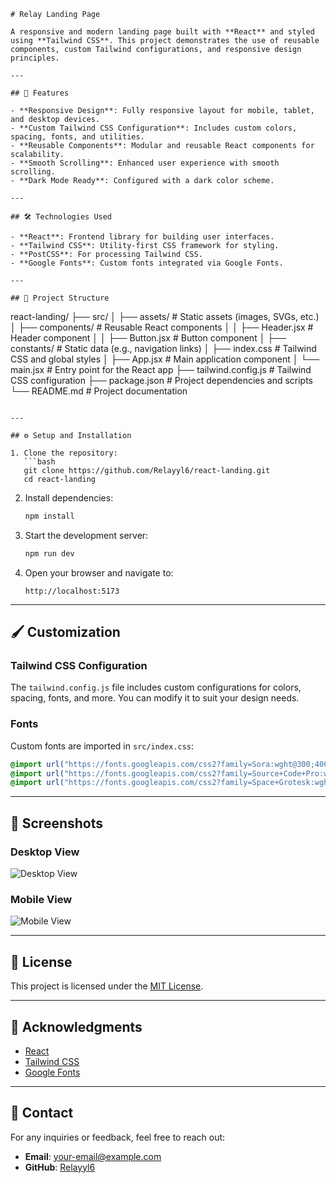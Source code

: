 ```
# Relay Landing Page

A responsive and modern landing page built with **React** and styled using **Tailwind CSS**. This project demonstrates the use of reusable components, custom Tailwind configurations, and responsive design principles.

---

## 🚀 Features

- **Responsive Design**: Fully responsive layout for mobile, tablet, and desktop devices.
- **Custom Tailwind CSS Configuration**: Includes custom colors, spacing, fonts, and utilities.
- **Reusable Components**: Modular and reusable React components for scalability.
- **Smooth Scrolling**: Enhanced user experience with smooth scrolling.
- **Dark Mode Ready**: Configured with a dark color scheme.

---

## 🛠️ Technologies Used

- **React**: Frontend library for building user interfaces.
- **Tailwind CSS**: Utility-first CSS framework for styling.
- **PostCSS**: For processing Tailwind CSS.
- **Google Fonts**: Custom fonts integrated via Google Fonts.

---

## 📂 Project Structure

```
react-landing/
├── src/
│   ├── assets/          # Static assets (images, SVGs, etc.)
│   ├── components/      # Reusable React components
│   │   ├── Header.jsx   # Header component
│   │   ├── Button.jsx   # Button component
│   ├── constants/       # Static data (e.g., navigation links)
│   ├── index.css        # Tailwind CSS and global styles
│   ├── App.jsx          # Main application component
│   └── main.jsx         # Entry point for the React app
├── tailwind.config.js   # Tailwind CSS configuration
├── package.json         # Project dependencies and scripts
└── README.md            # Project documentation
```

---

## ⚙️ Setup and Installation

1. Clone the repository:
   ```bash
   git clone https://github.com/Relayyl6/react-landing.git
   cd react-landing
   ```

2. Install dependencies:
   ```bash
   npm install
   ```

3. Start the development server:
   ```bash
   npm run dev
   ```

4. Open your browser and navigate to:
   ```
   http://localhost:5173
   ```

---

## 🖌️ Customization

### Tailwind CSS Configuration
The `tailwind.config.js` file includes custom configurations for colors, spacing, fonts, and more. You can modify it to suit your design needs.

### Fonts
Custom fonts are imported in `src/index.css`:
```css
@import url("https://fonts.googleapis.com/css2?family=Sora:wght@300;400;600&display=swap");
@import url("https://fonts.googleapis.com/css2?family=Source+Code+Pro:wght@400;600;700&display=swap");
@import url("https://fonts.googleapis.com/css2?family=Space+Grotesk:wght@300&display=swap");
```

---

## 📸 Screenshots

### Desktop View
![Desktop View](path/to/desktop-screenshot.png)

### Mobile View
![Mobile View](path/to/mobile-screenshot.png)

---

## 📝 License

This project is licensed under the [MIT License](LICENSE).

---

## 🙌 Acknowledgments

- [React](https://reactjs.org/)
- [Tailwind CSS](https://tailwindcss.com/)
- [Google Fonts](https://fonts.google.com/)

---

## 📧 Contact

For any inquiries or feedback, feel free to reach out:

- **Email**: your-email@example.com
- **GitHub**: [Relayyl6](https://github.com/Relayyl6)
```

